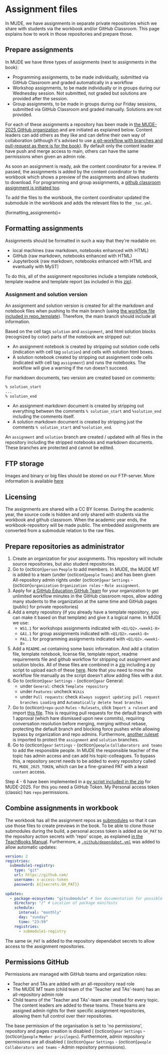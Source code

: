 # Assignment files

In MUDE, we have assignments in separate private repositories which we share with students via the workbook and/or GitHub Classroom. This page explains how to work in those repositories and prepare those.

## Prepare assignments
In MUDE we have three types of assignments (next to assignments in the book):
- Programming assignments, to be made individually, submitted via GitHub Classroom and graded automatically in a workflow
- Workshop assignments, to be made individually or in groups during our Wednesday session. Not submitted, not graded but solutions are provided after the session.
- Group assignments, to be made in groups during our Friday sessions, submitted via GitHub Classroom and graded manually. Solutions are not provided.

For each of these assignments a repository has been made in [the MUDE-2025 GitHub organization](https://github.com/MUDE-2025) and are initiated as explained below. Content leaders can add others as they like and can define their own way of collaboration (although it's advised to use [a git-workflow with branches and pull-request as there is for the book](book-edit_workflow)). By default only the content leader have push and merge access to main, others can have the same permissions when given an admin role.

As soon an assignment is ready, ask the content coordinator for a review. If passed, the assignments is added by the content coordinator to the workbook which shows a preview of the assignments and allows students to download. For programming and group assignments, a [github classroom assignment is initiated too](./github-classroom.md).

To add the files to the workbook, the content coordinator updated the submodule in the workbook and adds the relevant files to the `_toc.yml`.

(formatting_assignments)=
## Formatting assignments
Assignments should be formatted in such a way that they're readable on:
- local machines (raw markdown, notebooks enhanced with HTML)
- GitHub (raw markdown, notebooks enhanced with HTML)
- Jupyterbook (raw markdown, notebooks enhanced with HTML and evantually with MyST)

To do this, all of the assignment repositories include a template notebook, template readme and template report (as included in this [zip](./repo_template.zip)).

### Assignment and solution version
An assignment and solution version is created for all the markdown and notebook files when pushing to the main branch (using [the workflow file included in repo_template](./repo_template.zip)). Therefore, the main branch should include all information.

Based on the cell tags `solution` and `assignment`, and html solution blocks (recognized by color) parts of the notebook are stripped out:
- An assignment notebook is created by stripping out solution code cells (indication with cell tag `solution`) and cells with solution html boxes.
- A solution notebook created by stripping out assignment code cells (indicated with cell tag `assignment`) and runs the notebooks. The workflow will give a warning if the run doesn't succeed.

For markdown documents, two version are created based on comments:
```md
% solution_start
...
% solution_end
```
- An assignment markdown document is created by stripping out everything between the comments `% solution_start` and `%solution_end` including the comments itself.
- A solution markdown document is created by stripping just the comments `% solution_start` and `%solution_end`.

An `assignment` and `solution` branch are created / updated with all files in the repository including the stripped notebooks and markdown documents. These branches are protected and cannot be edited.

## FTP storage
Images and binary or big files should be stored on our FTP-server. More information is available [here](./FTP.md)

## Licensing

The assignments are shared with a CC BY license. During the academic year, the source code is hidden and only shared with students via the workbook and github classroom. When the academic year ends, the workbook-repository will be made public. The embedded assignments are converted from a submodule relation to the raw files.

## Prepare repositories as administrator

1. Create an organization for your assignments. This repository will include source repositories, but also student repositories.
2. Go to {octicon}`person` `People` to add members. In MUDE, the MUDE MT is added to a team (under {octicon}`people` `Teams`) and has been given All-repository admin rights under {octicon}`gear` `Settings` - {octicon}`organization` `Organization roles` - `Role assignment`.
3. Apply for [a GitHub Education GitHub Team](https://education.github.com/globalcampus/teacher) for your organization to get unlimited workflow minutes in the GitHub classroom repos, allow adding many students to the organization at the same time and GitHub pages (public) for private repositories)
4. Add a empty repository (if you already have a template repository, you can make it based on that template) and give it a logical name. In MUDE we use:
   - `WS1.1` for workshops assignments indicated with `<Q1/Q2>.<week1-8>`
   - `GA1.1` for group assignments indicated with `<Q1/Q2>.<week1-8>`
   - `PA1.1` for programming assignments indicated with `<Q1/Q2>.<week1-8>`
5. Add a `README.md` containing some basic information. And add a citation file, template notebook, license file, template report, readme requirements file and github workflow for stripping out assignment and solution blocks. All of these files are combined in a [zip](./repo_template.zip) including a py script to upload each of these [here](./create_repos.py). Note that you need to move the workflow file manually as the script doesn't allow adding files with a dot.
6. Go to {octicon}`gear` `Settings` - {octicon}`gear` General:
   - under `General`: check `Template repository`
   - under `Features`: uncheck `Wikis`
   - under `Pull requests`: check `Always suggest updating pull request branches Loading` and `Automatically delete head branches`
7. Go to {octicon}`repo-push` `Rules` - `Rulesets`, click `Import a ruleset` and import [this file](./Protect_main.json). This is requiring pull requests for the default branch with 1 approval (which hare dismissed upon new commits), requiring conversation resolution before merging, merging without rebase, protecting the default branch and blocking force pushes while allowing bypass by organization and repo admins. Furthermore, [another ruleset](./protect_assignment_and_solution.json) is imported to protect the `assignment` and `solution` branches.
8. Go to {octicon}`gear` `Settings` - {octicon}`people` `Collaborators and teams` to add the responsible people. In MUDE the responsible teacher of the topic has admin access and can add his topic-colleagues. To bypass this, a repository secret needs to be added to every repository called `FG_MUDE_2025_TOKEN`, which can be a fine-grained PAT with a least `content` access.

Step 4 - 6 have been implemented in a [py script included in the zip](./create_repos.py) for MUDE-2025. For this you need a GitHub Token. My Personal access token (classic) has `repo` permissions.

## Combine assignments in workbook
The workbook has all the assignment repos as [submodules](https://teachbooks.io/manual/external/Nested-Books/README.html) so that it can use those files to create previews in the book. To be able to clone those submodules during the build, a personal access token is added as `GH_PAT` to the repository action secrets with 'repo' scope, as explained [in the TeachBooks Manual](https://teachbooks.io/manual/external/deploy-book-workflow/README.html#private-submodules). Furthermore, a [`.github/dependabot.yml`](https://teachbooks.io/manual/external/Nested-Books/README.html#the-external-book-is-updated) was added to allow automatic updates:

```yaml
version: 2
registries:
  submodule1-registry:
    type: "git"
    url: https://github.com/
    username: x-access-token
    password: ${{secrets.GH_PAT}}
    
updates:
  - package-ecosystem: "gitsubmodule" # See documentation for possible values
    directory: "/" # Location of package manifests
    schedule:
      interval: "monthly"
      day: "sunday"
      time: "23:59"
    registries:
      - submodule1-registry
```

The same `GH_PAT` is added to the repository dependabot secrets to allow access to the assignment repositories.

## Permissions GitHub

Permissions are managed with GitHub teams and organization roles:
- Teacher and TAs are added with an all-repository read role
- The MUDE MT team (child team of the 'Teacher and TAs'-team) has an all-repository admin role
- Child teams of the 'Teacher and TAs'-team are created for every topic. The content leaders are added to these teams. These teams are assigned admin rights for their specific assignment repositories, allowing them full control over their repositories.

The base permission of the organisation is set to 'no permissions', repository and pages creation is disabled ( {octicon}`gear` `Settings` - {octicon}`people` `Member privileges`). Furthermore, admin repository permissions are all disabled ( {octicon}`gear` `Settings` - {octicon}`people` `Collaborators and teams` - Admin repository permissions).


